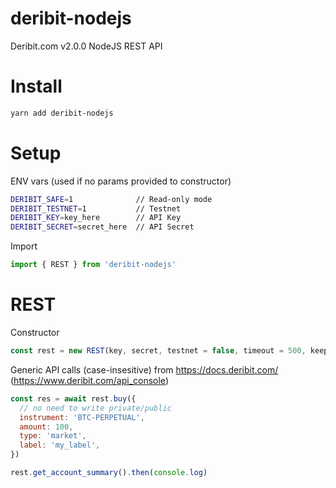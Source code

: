 # deribit-nodejs
Deribit.com v2.0.0 NodeJS REST API


# Install

```bash
yarn add deribit-nodejs
```

# Setup

ENV vars (used if no params provided to constructor)

```bash
DERIBIT_SAFE=1              // Read-only mode
DERIBIT_TESTNET=1           // Testnet
DERIBIT_KEY=key_here        // API Key
DERIBIT_SECRET=secret_here  // API Secret
```

Import

```js
import { REST } from 'deribit-nodejs'
```

# REST

Constructor

```js
const rest = new REST(key, secret, testnet = false, timeout = 500, keepAlive = true)
```

Generic API calls (case-insesitive) from https://docs.deribit.com/ (https://www.deribit.com/api_console)

```js
const res = await rest.buy({
  // no need to write private/public
  instrument: 'BTC-PERPETUAL',
  amount: 100,
  type: 'market',
  label: 'my_label',
})
```

```js
rest.get_account_summary().then(console.log)
```

